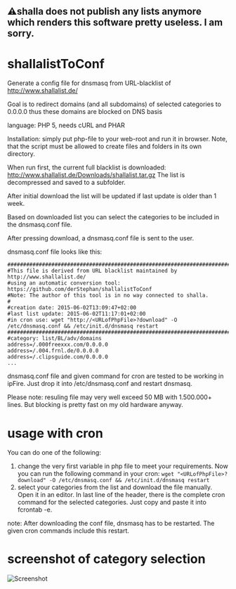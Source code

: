 ## ⚠️shalla does not publish any lists anymore which renders this software pretty useless. I am sorry.


# shallalistToConf
Generate a config file for dnsmasq from URL-blacklist of http://www.shallalist.de/

Goal is to redirect domains (and all subdomains) of selected categories to 0.0.0.0 thus these domains are blocked on DNS basis

language: PHP 5, needs cURL and PHAR

Installation: simply put php-file to your web-root and run it in browser. Note, that the script must be allowed to create files and folders in its own directory. 

When run first, the current full blacklist is downloaded: http://www.shallalist.de/Downloads/shallalist.tar.gz
The list is decompressed and saved to a subfolder.

After initial download the list will be updated if last update is older than 1 week. 

Based on downloaded list you can select the categories to be included in the dnsmasq.conf file. 

After pressing download, a dnsmasq.conf file is sent to the user.

dnsmasq.conf file looks like this:

```
#######################################################################################
#This file is derived from URL blacklist maintained by http://www.shallalist.de/
#using an automatic conversion tool: https://github.com/derStephan/shallalistToConf
#Note: The author of this tool is in no way connected to shalla.
#
#creation date: 2015-06-02T13:09:47+02:00
#last list update: 2015-06-02T11:17:01+02:00
#in cron use: wget "http://<URLofPhpFile>?download" -O /etc/dnsmasq.conf && /etc/init.d/dnsmasq restart
#######################################################################################
#category: list/BL/adv/domains 
address=/.000freexxx.com/0.0.0.0
address=/.004.frnl.de/0.0.0.0
address=/.clipsguide.com/0.0.0.0
...
```

dnsmasq.conf file and given command for cron are tested to be working in ipFire. Just drop it into /etc/dnsmasq.conf and restart dnsmasq.

Please note: resuling file may very well exceed 50 MB with 1.500.000+ lines. But blocking is pretty fast on my old hardware anyway. 

# usage with cron

You can do one of the following:

1. change the very first variable in php file to meet your requirements. Now you can run the following command in your cron: ```wget "<URLofPhpFile>?download" -O /etc/dnsmasq.conf && /etc/init.d/dnsmasq restart```
2. select your categories from the list and download the file manually. Open it in an editor. In last line of the header, there is the complete cron command for the selected categories. Just copy and paste it into fcrontab -e.

note: After downloading the conf file, dnsmasq has to be restarted. The given cron commands include this restart.

# screenshot of category selection
![Screenshot](https://cloud.githubusercontent.com/assets/7764931/7933941/5688de0c-0923-11e5-8233-3b3bfb3c5e66.png)
